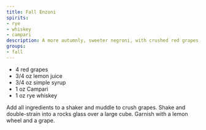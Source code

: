 ```yaml
---
title: Fall Enzoni
spirits:
- rye
- whiskey
- campari
description: A more autumnly, sweeter negroni, with crushed red grapes, rye, Campari, lemon, and simple syrup.
groups:
- fall
---
```


- 4 red grapes
- 3/4 oz lemon juice
- 3/4 oz simple syrup
- 1 oz Campari
- 1 oz rye whiskey

Add all ingredients to a shaker and muddle to crush grapes.  Shake and double-strain into a rocks glass over a large cube.  Garnish with a lemon wheel and a grape.
